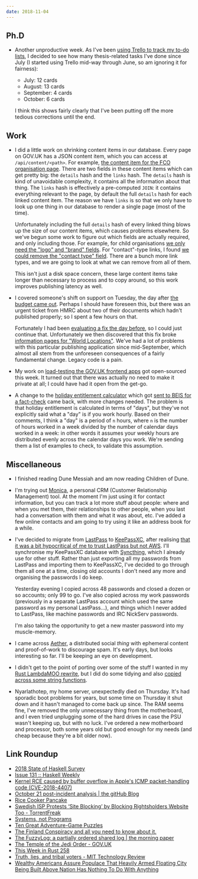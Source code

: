 ```yaml
---
date: 2018-11-04
---
```


## Ph.D

* Another unproductive week.  As I've been [using Trello to track my
  to-do lists][], I decided to see how many thesis-related tasks I've
  done since July (I started using Trello mid-way through June, so am
  ignoring it for fairness):

  * July: 12 cards
  * August: 13 cards
  * September: 4 cards
  * October: 6 cards

  I think this shows fairly clearly that I've been putting off the
  more tedious corrections until the end.

[using Trello to track my to-do lists]: self-organisation.html

## Work

* I did a little work on shrinking content items in our database.
  Every page on GOV.UK has a JSON content item, which you can access
  at `/api/content/<path>`.  For example, [the content item for the
  FCO organisation page][].  There are two fields in these content
  items which can get pretty big: the `details` hash and the `links`
  hash.  The `details` hash is kind of unavoidable complexity, it
  contains all the information about that thing.  The `links` hash is
  effectively a pre-computed `JOIN`: it contains everything relevant
  to the page, by default the full `details` hash for each linked
  content item.  The reason we have `links` is so that we only have to
  look up one thing in our database to render a single page (most of
  the time).

  Unfortunately including the full `details` hash of every linked
  thing blows up the size of our content items, which causes problems
  elsewhere.  So we've begun some work to figure out which fields are
  actually required, and only including those.  For example, for child
  organisations [we only need the "logo" and "brand" fields][].  For
  "contact"-type links, I found [we could remove the "contact type"
  field][].  There are a bunch more link types, and we are going to
  look at what we can remove from all of them.

  This isn't just a disk space concern, these large content items take
  longer than necessary to process and to copy around, so this work
  improves publishing latency as well.

* I covered someone's shift on support on Tuesday, the day after [the
  budget came out][].  Perhaps I should have foreseen this, but there
  was an urgent ticket from HMRC about two of their documents which
  hadn't published properly; so I spent a few hours on that.

  Fortunately I had been [evaluating a fix the day before][], so I
  could just continue that.  Unfortunately we then discovered that
  this fix broke [information pages for "World Locations"][].  We've
  had a lot of problems with this particular publishing application
  since mid-September, which almost all stem from the unforeseen
  consequences of a fairly fundamental change.  Legacy code is a pain.

* My work on [load-testing the GOV.UK frontend apps][] got
  open-sourced this week.  It turned out that there was actually no
  need to make it private at all; I could have had it open from the
  get-go.

* A change to the [holiday entitlement calculator][] which got [sent
  to BEIS for a fact-check][] came back, with more changes needed.
  The problem is that holiday entitlement is calculated in terms of
  "days", but they've not explicitly said what a "day" is if you work
  hourly.  Based on their comments, I think a "day" is a period of `n`
  hours, where `n` is the number of hours worked in a week divided by
  the number of calendar days worked in a week: in other words it
  assumes your weekly hours are distributed evenly across the calendar
  days you work.  We're sending them a list of examples to check, to
  validate this assumption.

[the content item for the FCO organisation page]: https://www.gov.uk/api/content/government/organisations/foreign-commonwealth-office
[we only need the "logo" and "brand" fields]: https://github.com/alphagov/publishing-api/pull/1349
[we could remove the "contact type" field]: https://github.com/alphagov/publishing-api/pull/1364
[the budget came out]: https://www.gov.uk/government/topical-events/budget-2018
[evaluating a fix the day before]: https://github.com/alphagov/whitehall/pull/4440
[information pages for "World Locations"]: https://github.com/alphagov/whitehall/pull/4465
[load-testing the GOV.UK frontend apps]: https://github.com/alphagov/govuk-load-testing
[holiday entitlement calculator]: https://www.gov.uk/calculate-your-holiday-entitlement
[sent to BEIS for a fact-check]: notes/005.html#work

## Miscellaneous

* I finished reading Dune Messiah and am now reading Children of Dune.

* I'm trying out [Monica][], a personal CRM (Customer Relationship
  Management) tool.  At the moment I'm just using it for contact
  information, but you can track a lot more stuff about people: where
  and when you met them, their relationships to other people, when you
  last had a conversation with them and what it was about, etc.  I've
  added a few online contacts and am going to try using it like an
  address book for a while.

* I've decided to migrate from [LastPass][] to [KeePassXC][], after
  realising [that it was a bit hypocritical of me to trust LastPass
  but not AWS][].  I'll synchronise my KeePassXC database with
  [Syncthing][], which I already use for other stuff.  Rather than
  just exporting all my passwords from LastPass and importing them to
  KeePassXC, I've decided to go through them all one at a time,
  closing old accounts I don't need any more and organising the
  passwords I do keep.

  Yesterday evening I copied across 48 passwords and closed a dozen or
  so accounts; only 99 to go.  I've also copied across my work
  passwords (previously in a separate LastPass account which used the
  same password as my personal LastPass...), and things which I never
  added to LastPass, like machine passwords and IRC NickServ
  passwords.

  I'm also taking the opportunity to get a new master password into my
  muscle-memory.

* I came across [Aether][], a distributed social *thing* with
  ephemeral content and proof-of-work to discourage spam.  It's early
  days, but looks interesting so far.  I'll be keeping an eye on
  development.

* I didn't get to the point of porting over some of the stuff I wanted
  in my [Rust LambdaMOO rewrite][], but I did do some tidying and also
  [copied across some string functions][].

* Nyarlathotep, my home server, unexpectedly died on Thursday.  It's
  had sporadic boot problems for years, but some time on Thursday it
  shut down and it hasn't managed to come back up since.  The RAM
  seems fine, I've removed the only unnecessary thing from the
  motherboard, and I even tried unplugging some of the hard drives in
  case the PSU wasn't keeping up, but with no luck.  I've ordered a
  new motherboard and processor, both some years old but good enough
  for my needs (and cheap because they're a bit older now).

[Monica]: https://www.monicahq.com/
[LastPass]: https://www.lastpass.com/
[KeePassXC]: https://keepassxc.org/
[that it was a bit hypocritical of me to trust LastPass but not AWS]: https://twitter.com/barrucadu/status/1036380342347882498
[Syncthing]: https://syncthing.net/
[Aether]: https://getaether.net/
[Rust LambdaMOO rewrite]: https://github.com/barrucadu/lambdamoo
[copied across some string functions]: https://github.com/barrucadu/lambdamoo/blob/master/rust-source/src/ascii_string.rs

## Link Roundup

* [2018 State of Haskell Survey](https://airtable.com/shr8G4RBPD9T6tnDf)
* [Issue 131 :: Haskell Weekly](https://haskellweekly.news/issues/131.html)
* [Kernel RCE caused by buffer overflow in Apple's ICMP packet-handling code (CVE-2018-4407)](https://lgtm.com/blog/apple_xnu_icmp_error_CVE-2018-4407)
* [October 21 post-incident analysis | the gitHub Blog](https://blog.github.com/2018-10-30-oct21-post-incident-analysis/)
* [Rice Cooker Pancake](https://kirbiecravings.com/rice-cooker-pancake/)
* [Swedish ISP Protests ‘Site Blocking’ by Blocking Rightsholders Website Too - TorrentFreak](https://torrentfreak.com/swedish-isp-protest-site-blocking-by-blocking-rightsholders-website-and-more-181102/)
* [Systems, not Programs](https://shalabh.com/programmable-systems/systems-not-programs.html)
* [Ten Great Adventure-Game Puzzles](https://www.filfre.net/2018/11/ten-great-adventure-game-puzzles/)
* [The Finland Conspiracy and all you need to know about it.](https://www.reddit.com/r/finlandConspiracy/comments/52f5ae/the_finland_conspiracy_and_all_you_need_to_know/)
* [The FuzzyLog: a partially ordered shared log | the morning paper](https://blog.acolyer.org/2018/11/02/the-fuzzylog-a-partially-ordered-shared-log/)
* [The Temple of the Jedi Order - GOV.UK](https://www.gov.uk/government/publications/the-temple-of-the-jedi-order)
* [This Week in Rust 258](https://this-week-in-rust.org/blog/2018/10/30/this-week-in-rust-258/)
* [Truth, lies, and tribal voters - MIT Technology Review](https://www.technologyreview.com/s/612149/truth-lies-and-tribal-voters/)
* [Wealthy Americans Assure Populace That Heavily Armed Floating City Being Built Above Nation Has Nothing To Do With Anything](https://www.theonion.com/wealthy-americans-assure-populace-that-heavily-armed-fl-1830183535)
